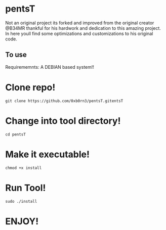 # pentsT

Not an original project its forked and improved from the original creator @B34MR thankful for his hardwork and dedication to this amazing project. In here youll find some optimizations and customizations to his original code. 

## To use 

Requirememnts: 
A DEBIAN based system!!

# Clone repo!
```
git clone https://github.com/0xb0rn3/pentsT.gitentsT
```
# Change into tool directory!
```
cd pentsT
```
# Make it executable!
```
chmod +x install 
```
# Run Tool!
```
sudo ./install 
```
# ENJOY!
